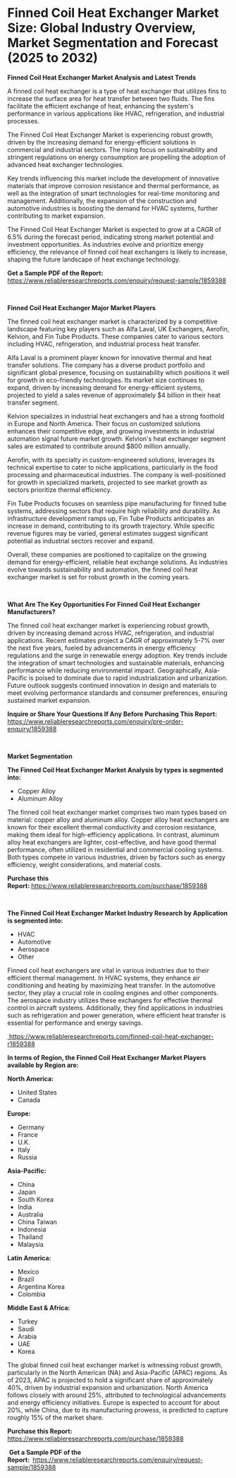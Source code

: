 <p><h1>Finned Coil Heat Exchanger Market Size: Global Industry Overview, Market Segmentation and Forecast (2025 to 2032)</h1></p><p><strong>Finned Coil Heat Exchanger Market Analysis and Latest Trends</strong></p>
<p><p>A finned coil heat exchanger is a type of heat exchanger that utilizes fins to increase the surface area for heat transfer between two fluids. The fins facilitate the efficient exchange of heat, enhancing the system's performance in various applications like HVAC, refrigeration, and industrial processes. </p><p>The Finned Coil Heat Exchanger Market is experiencing robust growth, driven by the increasing demand for energy-efficient solutions in commercial and industrial sectors. The rising focus on sustainability and stringent regulations on energy consumption are propelling the adoption of advanced heat exchanger technologies. </p><p>Key trends influencing this market include the development of innovative materials that improve corrosion resistance and thermal performance, as well as the integration of smart technologies for real-time monitoring and management. Additionally, the expansion of the construction and automotive industries is boosting the demand for HVAC systems, further contributing to market expansion.</p><p>The Finned Coil Heat Exchanger Market is expected to grow at a CAGR of 6.5% during the forecast period, indicating strong market potential and investment opportunities. As industries evolve and prioritize energy efficiency, the relevance of finned coil heat exchangers is likely to increase, shaping the future landscape of heat exchange technology.</p></p>
<p><strong>Get a Sample PDF of the Report:&nbsp;</strong> <a href="https://www.reliableresearchreports.com/enquiry/request-sample/1859388?utm_campaign=40&utm_medium=2&utm_source=Github&utm_content=ia&utm_term=16042025&utm_id=finned-coil-heat-exchanger">https://www.reliableresearchreports.com/enquiry/request-sample/1859388</a></p>
<p>&nbsp;</p>
<p><strong>Finned Coil Heat Exchanger Major Market Players</strong></p>
<p><p>The finned coil heat exchanger market is characterized by a competitive landscape featuring key players such as Alfa Laval, UK Exchangers, Aerofin, Kelvion, and Fin Tube Products. These companies cater to various sectors including HVAC, refrigeration, and industrial process heat transfer.</p><p>Alfa Laval is a prominent player known for innovative thermal and heat transfer solutions. The company has a diverse product portfolio and significant global presence, focusing on sustainability which positions it well for growth in eco-friendly technologies. Its market size continues to expand, driven by increasing demand for energy-efficient systems, projected to yield a sales revenue of approximately $4 billion in their heat transfer segment.</p><p>Kelvion specializes in industrial heat exchangers and has a strong foothold in Europe and North America. Their focus on customized solutions enhances their competitive edge, and growing investments in industrial automation signal future market growth. Kelvion's heat exchanger segment sales are estimated to contribute around $800 million annually.</p><p>Aerofin, with its specialty in custom-engineered solutions, leverages its technical expertise to cater to niche applications, particularly in the food processing and pharmaceutical industries. The company is well-positioned for growth in specialized markets, projected to see market growth as sectors prioritize thermal efficiency.</p><p>Fin Tube Products focuses on seamless pipe manufacturing for finned tube systems, addressing sectors that require high reliability and durability. As infrastructure development ramps up, Fin Tube Products anticipates an increase in demand, contributing to its growth trajectory. While specific revenue figures may be varied, general estimates suggest significant potential as industrial sectors recover and expand.</p><p>Overall, these companies are positioned to capitalize on the growing demand for energy-efficient, reliable heat exchange solutions. As industries evolve towards sustainability and automation, the finned coil heat exchanger market is set for robust growth in the coming years.</p></p>
<p>&nbsp;</p>
<p><strong>What Are The Key Opportunities For Finned Coil Heat Exchanger Manufacturers?</strong></p>
<p><p>The finned coil heat exchanger market is experiencing robust growth, driven by increasing demand across HVAC, refrigeration, and industrial applications. Recent estimates project a CAGR of approximately 5-7% over the next five years, fueled by advancements in energy efficiency regulations and the surge in renewable energy adoption. Key trends include the integration of smart technologies and sustainable materials, enhancing performance while reducing environmental impact. Geographically, Asia-Pacific is poised to dominate due to rapid industrialization and urbanization. Future outlook suggests continued innovation in design and materials to meet evolving performance standards and consumer preferences, ensuring sustained market expansion.</p></p>
<p><strong>Inquire or Share Your Questions If Any Before Purchasing This Report:</strong> <a href="https://www.reliableresearchreports.com/enquiry/pre-order-enquiry/1859388?utm_campaign=40&utm_medium=2&utm_source=Github&utm_content=ia&utm_term=16042025&utm_id=finned-coil-heat-exchanger">https://www.reliableresearchreports.com/enquiry/pre-order-enquiry/1859388</a></p>
<p>&nbsp;</p>
<p><strong>Market Segmentation</strong></p>
<p><strong>The Finned Coil Heat Exchanger Market Analysis by types is segmented into:</strong></p>
<p><ul><li>Copper Alloy</li><li>Aluminum Alloy</li></ul></p>
<p><p>The finned coil heat exchanger market comprises two main types based on material: copper alloy and aluminum alloy. Copper alloy heat exchangers are known for their excellent thermal conductivity and corrosion resistance, making them ideal for high-efficiency applications. In contrast, aluminum alloy heat exchangers are lighter, cost-effective, and have good thermal performance, often utilized in residential and commercial cooling systems. Both types compete in various industries, driven by factors such as energy efficiency, weight considerations, and material costs.</p></p>
<p><strong>Purchase this Report:&nbsp;</strong><a href="https://www.reliableresearchreports.com/purchase/1859388?utm_campaign=40&utm_medium=2&utm_source=Github&utm_content=ia&utm_term=16042025&utm_id=finned-coil-heat-exchanger">https://www.reliableresearchreports.com/purchase/1859388</a></p>
<p>&nbsp;</p>
<p><strong>The Finned Coil Heat Exchanger Market Industry Research by Application is segmented into:</strong></p>
<p><ul><li>HVAC</li><li>Automotive</li><li>Aerospace</li><li>Other</li></ul></p>
<p><p>Finned coil heat exchangers are vital in various industries due to their efficient thermal management. In HVAC systems, they enhance air conditioning and heating by maximizing heat transfer. In the automotive sector, they play a crucial role in cooling engines and other components. The aerospace industry utilizes these exchangers for effective thermal control in aircraft systems. Additionally, they find applications in industries such as refrigeration and power generation, where efficient heat transfer is essential for performance and energy savings.</p></p>
<p><a href="https://www.reliableresearchreports.com/finned-coil-heat-exchanger-r1859388?utm_campaign=40&utm_medium=2&utm_source=Github&utm_content=ia&utm_term=16042025&utm_id=finned-coil-heat-exchanger">&nbsp;https://www.reliableresearchreports.com/finned-coil-heat-exchanger-r1859388</a></p>
<p><strong>In terms of Region, the Finned Coil Heat Exchanger Market Players available by Region are:</strong></p>
<p>
    <p> <strong> North America: </strong>
        <ul>
            <li>United States</li>
            <li>Canada</li>
        </ul>
        </p> 
    <p> <strong> Europe: </strong>
        <ul>
            <li>Germany</li>
            <li>France</li>
            <li>U.K.</li>
            <li>Italy</li>
            <li>Russia</li>
        </ul>
        </p> 
    <p> <strong> Asia-Pacific: </strong>
        <ul>
            <li>China</li>
            <li>Japan</li>
            <li>South Korea</li>
            <li>India</li>
            <li>Australia</li>
            <li>China Taiwan</li>
            <li>Indonesia</li>
            <li>Thailand</li>
            <li>Malaysia</li>
        </ul>
        </p> 
    <p> <strong> Latin America: </strong>
        <ul>
            <li>Mexico</li>
            <li>Brazil</li>
            <li>Argentina Korea</li>
            <li>Colombia</li>
        </ul>
        </p> 
    <p> <strong> Middle East & Africa: </strong>
        <ul>
            <li>Turkey</li>
            <li>Saudi</li>
            <li>Arabia</li>
            <li>UAE</li>
            <li>Korea</li>
        </ul>
    </p>
    </p>
<p><p>The global finned coil heat exchanger market is witnessing robust growth, particularly in the North American (NA) and Asia-Pacific (APAC) regions. As of 2023, APAC is projected to hold a significant share of approximately 40%, driven by industrial expansion and urbanization. North America follows closely with around 25%, attributed to technological advancements and energy efficiency initiatives. Europe is expected to account for about 20%, while China, due to its manufacturing prowess, is predicted to capture roughly 15% of the market share.</p></p>
<p><strong>Purchase this Report: </strong><a href="https://www.reliableresearchreports.com/purchase/1859388?utm_campaign=40&utm_medium=2&utm_source=Github&utm_content=ia&utm_term=16042025&utm_id=finned-coil-heat-exchanger">https://www.reliableresearchreports.com/purchase/1859388</a></p>
<p>&nbsp;<strong>Get a Sample PDF of the Report:&nbsp;&nbsp;</strong><a href="https://www.reliableresearchreports.com/enquiry/request-sample/1859388?utm_campaign=40&utm_medium=2&utm_source=Github&utm_content=ia&utm_term=16042025&utm_id=finned-coil-heat-exchanger">https://www.reliableresearchreports.com/enquiry/request-sample/1859388</a></p>
<p><strong></strong></p>
<p><p></p><p></p><p></p></p>